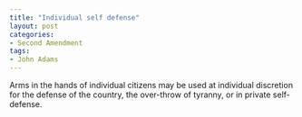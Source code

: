 ```yaml
---
title: "Individual self defense"
layout: post
categories:
- Second Amendment
tags:
- John Adams
---
```


Arms in the hands of individual citizens may be used at individual discretion for the defense of the country, the over-throw of tyranny, or in private self-defense.